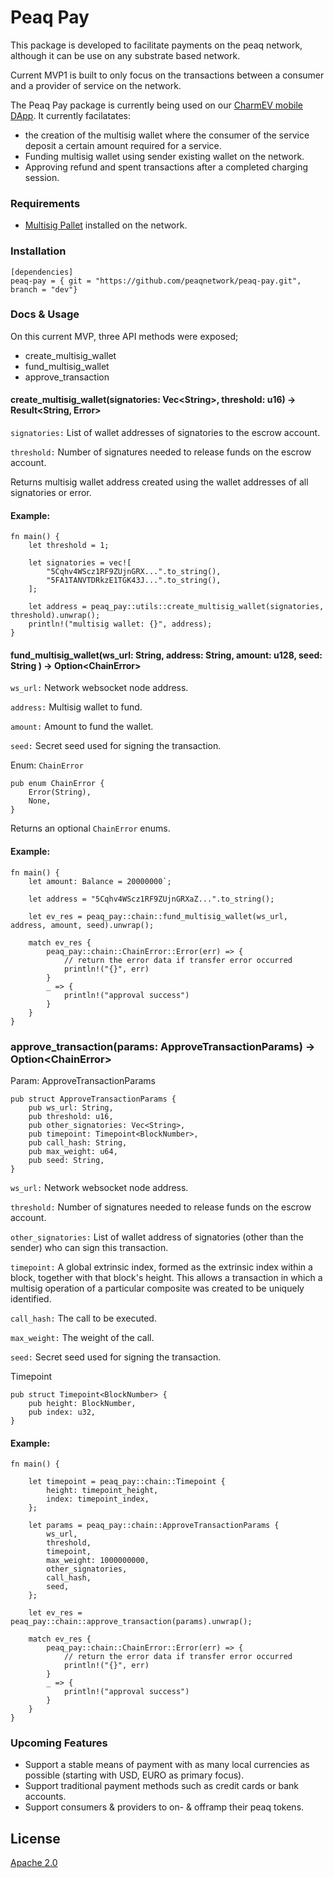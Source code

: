 # Peaq Pay

This package is developed to facilitate payments on the peaq network, although it can be use on any substrate based network.

Current MVP1 is built to only focus on the transactions between a consumer and a provider of service on the network.

The Peaq Pay package is currently being used on our [CharmEV mobile DApp](https://github.com/peaqnetwork/peaq-network-charmev). It currently facilatates:
* the creation of the multisig wallet where the consumer of the service deposit a certain amount required for a service. 
* Funding multisig wallet using sender existing wallet on the network. 
* Approving refund and spent transactions after a completed charging session.

### Requirements
* [Multisig Pallet](https://crates.io/crates/pallet-multisig) installed on the network.

### Installation

```
[dependencies]
peaq-pay = { git = "https://github.com/peaqnetwork/peaq-pay.git", branch = "dev"}

```

### Docs & Usage
On this current MVP, three API methods were exposed;

* create_multisig_wallet
* fund_multisig_wallet
* approve_transaction

#### create_multisig_wallet(signatories: Vec\<String\>, threshold: u16) -> Result\<String, Error\>

`signatories:` List of wallet addresses of signatories to the escrow account.

`threshold:` Number of signatures needed to release funds on the escrow account.

Returns multisig wallet address created using the wallet addresses of all signatories or error.

#### Example: 
```
fn main() {
    let threshold = 1;

    let signatories = vec![
        "5Cqhv4WScz1RF9ZUjnGRX...".to_string(),
        "5FA1TANVTDRkzE1TGK43J...".to_string(),
    ];

    let address = peaq_pay::utils::create_multisig_wallet(signatories, threshold).unwrap();
    println!("multisig wallet: {}", address);
}
```

#### fund_multisig_wallet(ws_url: String, address: String, amount: u128, seed: String ) -> Option\<ChainError\>

`ws_url:` Network websocket node address.

`address:` Multisig wallet to fund.

`amount:` Amount to fund the wallet. 

`seed:` Secret seed used for signing the transaction.

Enum: `ChainError`
```
pub enum ChainError {
    Error(String),
    None,
}
```

Returns an optional `ChainError` enums.
#### Example: 
```
fn main() {
    let amount: Balance = 20000000`;

    let address = "5Cqhv4WScz1RF9ZUjnGRXaZ...".to_string();

    let ev_res = peaq_pay::chain::fund_multisig_wallet(ws_url, address, amount, seed).unwrap();

    match ev_res {
        peaq_pay::chain::ChainError::Error(err) => {
            // return the error data if transfer error occurred
            println!("{}", err)
        }
        _ => {
            println!("approval success")
        }
    }
}
```


### approve_transaction(params: ApproveTransactionParams) -> Option\<ChainError\>

Param: ApproveTransactionParams 
```
pub struct ApproveTransactionParams {
    pub ws_url: String,
    pub threshold: u16,
    pub other_signatories: Vec<String>,
    pub timepoint: Timepoint<BlockNumber>,
    pub call_hash: String,
    pub max_weight: u64,
    pub seed: String,
}
```

`ws_url:` Network websocket node address.

`threshold:` Number of signatures needed to release funds on the escrow account.

`other_signatories:` List of wallet address of signatories (other than the sender) who can sign this transaction.

`timepoint:` A global extrinsic index, formed as the extrinsic index within a block, together with that block's height. This allows a transaction in which a multisig operation of a particular composite was created to be uniquely identified. 

`call_hash:` The call to be executed. 

`max_weight:` The weight of the call.

`seed:` Secret seed used for signing the transaction.


Timepoint
```
pub struct Timepoint<BlockNumber> {
    pub height: BlockNumber,
    pub index: u32,
}
```
#### Example: 
```
fn main() {

    let timepoint = peaq_pay::chain::Timepoint {
        height: timepoint_height,
        index: timepoint_index,
    };

    let params = peaq_pay::chain::ApproveTransactionParams {
        ws_url,
        threshold,
        timepoint,
        max_weight: 1000000000,
        other_signatories,
        call_hash,
        seed,
    };

    let ev_res = peaq_pay::chain::approve_transaction(params).unwrap();

    match ev_res {
        peaq_pay::chain::ChainError::Error(err) => {
            // return the error data if transfer error occurred
            println!("{}", err)
        }
        _ => {
            println!("approval success")
        }
    }
}
```

### Upcoming Features
* Support a stable means of payment with as many local currencies as possible (starting with USD, EURO as primary focus).
* Support traditional payment methods such as credit cards or bank accounts.
* Support consumers & providers to on- & offramp their peaq tokens.




## License

[Apache 2.0](https://choosealicense.com/licenses/apache-2.0/)


